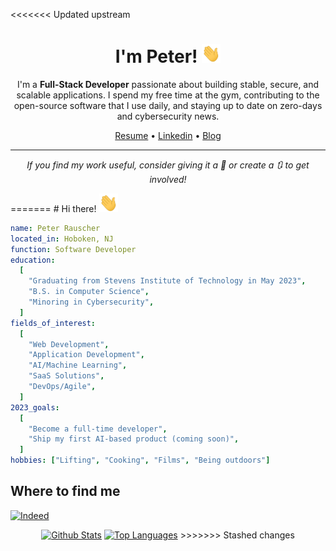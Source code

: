 <<<<<<< Updated upstream
<h1 align="center">I'm Peter! <img src="https://raw.githubusercontent.com/peterrauscher/peterrauscher/master/wave.gif" width="30px" height="30px" /></h1>
<p align="center">I'm a <strong>Full-Stack Developer</strong> passionate about building stable, secure, and scalable applications. I spend my free time at the gym, contributing to the open-source software that I use daily, and staying up to date on zero-days and cybersecurity news.</p>
<p align="center">
  <a href="https://raw.githubusercontent.com/peterrauscher/peterrauscher/master/resume.pdf">Resume</a> •
  <a href="https://www.linkedin.com/in/peter-rauscher">Linkedin</a> •
  <a href="https://peterrauscher.com">Blog</a>
</p>
<hr/>
<p align="center"><em>If you find my work useful, consider giving it a 🌟 or create a 🔃 to get involved!</em></p>
=======
# Hi there! <img src="https://raw.githubusercontent.com/peterrauscher/peterrauscher/master/wave.gif" width="30px" height="30px" />

```yaml
name: Peter Rauscher
located_in: Hoboken, NJ
function: Software Developer
education:
  [
    "Graduating from Stevens Institute of Technology in May 2023",
    "B.S. in Computer Science",
    "Minoring in Cybersecurity",
  ]
fields_of_interest:
  [
    "Web Development",
    "Application Development",
    "AI/Machine Learning",
    "SaaS Solutions",
    "DevOps/Agile",
  ]
2023_goals:
  [
    "Become a full-time developer",
    "Ship my first AI-based product (coming soon)",
  ]
hobbies: ["Lifting", "Cooking", "Films", "Being outdoors"]
```

## Where to find me

[![Indeed](https://img.shields.io/badge/indeed-003A9B?style=for-the-badge&logo=indeed&logoColor=white)](https://my.indeed.com/p/peterr-hysskf2)

<div align="center">
    <a href="https://github.com/peterrauscher/peterrauscher"><img alt="Github Stats" src="https://github-readme-stats.vercel.app/api?username=peterrauscher&show_icons=true&count_private=true&include_all_commits=true" /></a>
    <a href="https://github.com/peterrauscher/peterrauscher"><img alt="Top Languages" src="https://github-readme-stats.vercel.app/api/top-langs/?username=peterrauscher&layout=compact&hide_progress=true" /></a>
>>>>>>> Stashed changes
</div>
